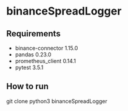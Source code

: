 # binanceSpreadLogger

## Requirements
- binance-connector 1.15.0
- pandas 0.23.0
- prometheus_client 0.14.1
- pytest 3.5.1

## How to run
git clone <git url>
python3 binanceSpreadLogger


